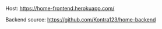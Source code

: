 Host: https://home-frontend.herokuapp.com/

Backend source:
https://github.com/Kontra123/home-backend
